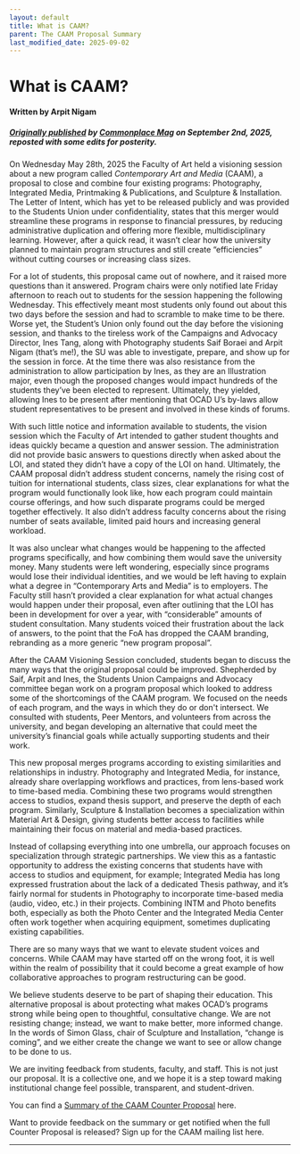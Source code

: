 ```yaml
---
layout: default
title: What is CAAM?
parent: The CAAM Proposal Summary
last_modified_date: 2025-09-02
---
```


# What is CAAM?

#### Written by Arpit Nigam
##### *[Originally published] by [Commonplace Mag] on September 2nd, 2025, reposted with some edits for posterity.*



On Wednesday May 28th, 2025 the Faculty of Art held a visioning session about a new program called *Contemporary Art and Media* (CAAM), a proposal to close and combine four existing programs: Photography, Integrated Media, Printmaking & Publications, and Sculpture & Installation. The Letter of Intent, which has yet to be released publicly and was provided to the Students Union under confidentiality, states that this merger would streamline these programs in response to financial pressures, by reducing administrative duplication and offering more flexible, multidisciplinary learning. However, after a quick read, it wasn’t clear how the university planned to maintain program structures and still create “efficiencies” without cutting courses or increasing class sizes. 

For a lot of students, this proposal came out of nowhere, and it raised more questions than it answered. Program chairs were only notified late Friday afternoon to reach out to students for the session happening the following Wednesday. This effectively meant most students only found out about this two days before the session and had to scramble to make time to be there. Worse yet, the Student’s Union only found out the day before the visioning session, and thanks to the tireless work of the Campaigns and Advocacy Director, Ines Tang, along with Photography students Saif Boraei and Arpit Nigam (that’s me\!), the SU was able to investigate, prepare, and show up for the session in force. At the time there was also resistance from the administration to allow participation by Ines, as they are an Illustration major, even though the proposed changes would impact hundreds of the students they’ve been elected to represent. Ultimately, they yielded, allowing Ines to be present after mentioning that OCAD U’s by-laws allow student representatives to be present and involved in these kinds of forums. 

With such little notice and information available to students, the vision session which the Faculty of Art intended to gather student thoughts and ideas quickly became a question and answer session. The administration did not provide basic answers to questions directly when asked about the LOI, and stated they didn’t have a copy of the LOI on hand. Ultimately, the CAAM proposal didn’t address student concerns, namely the rising cost of tuition for international students, class sizes, clear explanations for what the program would functionally look like, how each program could maintain course offerings, and how such disparate programs could be merged together effectively. It also didn’t address faculty concerns about the rising number of seats available, limited paid hours and increasing general workload. 

It was also unclear what changes would be happening to the affected programs specifically, and how combining them would save the university money. Many students were left wondering, especially since programs would lose their individual identities, and we would be left having to explain what a degree in “Contemporary Arts and Media” is to employers. The Faculty still hasn’t provided a clear explanation for what actual changes would happen under their proposal, even after outlining that the LOI has been in development for over a year, with “considerable” amounts of student consultation. Many students voiced their frustration about the lack of answers, to the point that the FoA has dropped the CAAM branding, rebranding as a more generic “new program proposal”. 

After the CAAM Visioning Session concluded, students began to discuss the many ways that the original proposal could be improved. Shepherded by Saif, Arpit and Ines, the Students Union Campaigns and Advocacy committee began work on a program proposal which looked to address some of the shortcomings of the CAAM program. We focused on the needs of each program, and the ways in which they do or don't intersect.  We consulted with students, Peer Mentors, and volunteers from across the university, and began developing an alternative that could meet the university’s financial goals while actually supporting students and their work.

This new proposal merges programs according to existing similarities and relationships in industry. Photography and Integrated Media, for instance, already share overlapping workflows and practices, from lens-based work to time-based media. Combining these two programs would strengthen access to studios, expand thesis support, and preserve the depth of each program. Similarly, Sculpture & Installation becomes a specialization within Material Art & Design, giving students better access to facilities while maintaining their focus on material and media-based practices.

Instead of collapsing everything into one umbrella, our approach focuses on specialization through strategic partnerships. We view this as a fantastic opportunity to address the existing concerns that students have with access to studios and equipment, for example; Integrated Media has long expressed frustration about the lack of a dedicated Thesis pathway, and it’s fairly normal for students in Photography to incorporate time-based media (audio, video, etc.) in their projects. Combining INTM and Photo benefits both, especially as both the Photo Center and the Integrated Media Center often work together when acquiring equipment, sometimes duplicating existing capabilities. 

There are so many ways that we want to elevate student voices and concerns. While CAAM may have started off on the wrong foot, it is well within the realm of possibility that it could become a great example of how collaborative approaches to program restructuring can be good.

We believe students deserve to be part of shaping their education. This alternative proposal is about protecting what makes OCAD’s programs strong while being open to thoughtful, consultative change. We are not resisting change; instead, we want to make better, more informed change. In the words of Simon Glass, chair of Sculpture and Installation, “change is coming”, and we either create the change we want to see or allow change to be done to us. 

We are inviting feedback from students, faculty, and staff. This is not just our proposal. It is a collective one, and we hope it is a step toward making institutional change feel possible, transparent, and student-driven. 

You can find a [Summary of the CAAM Counter Proposal] here.

Want to provide feedback on the summary or get notified when the full Counter Proposal is released? Sign up for the CAAM mailing list here.

---
[Summary of the CAAM Counter Proposal]: <..\..\docs\CAAM-Counter-Prop\index.md>
[Commonplace Mag]: https://commonplacemag.ca/
[Originally published]: https://commonplacemag.ca/issue-1-what-is-caam/



